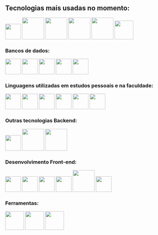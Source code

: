 
## Tecnologias mais usadas no momento:
<div>
<img widht="50" height="50" src="https://cdn.jsdelivr.net/gh/devicons/devicon/icons/typescript/typescript-original.svg" />
<img widht="70" height="70" src="https://cdn.jsdelivr.net/gh/devicons/devicon@latest/icons/express/express-original-wordmark.svg" />
<img widht="70" height="70" src="https://cdn.jsdelivr.net/gh/devicons/devicon@latest/icons/nodejs/nodejs-original-wordmark.svg" />
<img widht="70" height="70" src="https://cdn.jsdelivr.net/gh/devicons/devicon@latest/icons/nextjs/nextjs-original.svg" />
<img widht="70" height="70" src="https://cdn.jsdelivr.net/gh/devicons/devicon@latest/icons/tailwindcss/tailwindcss-plain-wordmark.svg" />
<img widht="60" height="60" src="https://cdn.jsdelivr.net/gh/devicons/devicon@latest/icons/react/react-original-wordmark.svg" />

<!--
<img widht="60" height="60" src="https://cdn.jsdelivr.net/gh/devicons/devicon@latest/icons/react/react-original-wordmark.svg" />
<img widht="80" height="90" src="https://cdn.jsdelivr.net/gh/devicons/devicon@latest/icons/tailwindcss/tailwindcss-original-wordmark.svg" />       
</div> -->

### Bancos de dados:
<div>
<img widht="50" height="50" src="https://cdn.jsdelivr.net/gh/devicons/devicon/icons/mysql/mysql-original-wordmark.svg" />
<img widht="50" height="50" src="https://cdn.jsdelivr.net/gh/devicons/devicon/icons/mongodb/mongodb-original-wordmark.svg" />
<img widht="50" height="50" src="https://cdn.jsdelivr.net/gh/devicons/devicon@latest/icons/postgresql/postgresql-original-wordmark.svg" />
<img widht="50" height="50" src="https://cdn.jsdelivr.net/gh/devicons/devicon@latest/icons/sqlite/sqlite-plain-wordmark.svg" />
<img widht="50" height="50" src="https://cdn.jsdelivr.net/gh/devicons/devicon@latest/icons/graphql/graphql-plain-wordmark.svg" />
          
</div>

### Linguagens utilizadas em estudos pessoais e na faculdade:
<div>
<img widht="50" height="50" src="https://cdn.jsdelivr.net/gh/devicons/devicon/icons/java/java-original-wordmark.svg" />
<img widht="50" height="50" src="https://cdn.jsdelivr.net/gh/devicons/devicon/icons/python/python-original-wordmark.svg" />
<img widht="50" height="50" src="https://cdn.jsdelivr.net/gh/devicons/devicon/icons/typescript/typescript-original.svg" />
<img widht="50" height="50" src="https://cdn.jsdelivr.net/gh/devicons/devicon/icons/javascript/javascript-original.svg" />
<img widht="50" height="50" src="https://cdn.jsdelivr.net/gh/devicons/devicon@latest/icons/php/php-original.svg" />
<img widht="50" height="50" src="https://cdn.jsdelivr.net/gh/devicons/devicon@latest/icons/c/c-original.svg" />
          
</div>

### Outras tecnologias Backend:
<div>
<img widht="50" height="50" src="https://cdn.jsdelivr.net/gh/devicons/devicon@latest/icons/spring/spring-original-wordmark.svg" />
<img widht="70" height="70" src="https://cdn.jsdelivr.net/gh/devicons/devicon@latest/icons/express/express-original-wordmark.svg" />
<img widht="70" height="70" src="https://cdn.jsdelivr.net/gh/devicons/devicon@latest/icons/fastify/fastify-plain-wordmark.svg" />              
</div>

### Desenvolvimento Front-end:
<div>
<img widht="50" height="50" src="https://cdn.jsdelivr.net/gh/devicons/devicon/icons/html5/html5-original-wordmark.svg" />
<img widht="50" height="50" src="https://cdn.jsdelivr.net/gh/devicons/devicon/icons/css3/css3-original-wordmark.svg" />
<img widht="50" height="50" src="https://cdn.jsdelivr.net/gh/devicons/devicon@latest/icons/react/react-original-wordmark.svg" />
<img widht="50" height="50" src="https://cdn.jsdelivr.net/gh/devicons/devicon@latest/icons/nextjs/nextjs-original.svg" />
<img widht="70" height="70" src="https://cdn.jsdelivr.net/gh/devicons/devicon@latest/icons/tailwindcss/tailwindcss-plain-wordmark.svg" />
<img widht="50" height="50" src="https://cdn.jsdelivr.net/gh/devicons/devicon@latest/icons/bootstrap/bootstrap-plain-wordmark.svg" />       
</div> 

### Ferramentas:
<div>
<img width="60" height="60" src="https://cdn.jsdelivr.net/gh/devicons/devicon@latest/icons/git/git-plain-wordmark.svg" />
<img width="60" height="60" src="https://cdn.jsdelivr.net/gh/devicons/devicon@latest/icons/github/github-original-wordmark.svg" />
<img width="60" height="60"  src="https://cdn.jsdelivr.net/gh/devicons/devicon@latest/icons/gitlab/gitlab-original-wordmark.svg" />
          
</div>


<!--
[![Anurag's GitHub stats](https://github-readme-stats.vercel.app/api?username=Ramonsouzadasilva&theme=tokyonight)](https://github.com/Ramonsouzadasilva/github-readme-stats)
[![Top Langs](https://github-readme-stats.vercel.app/api/top-langs/?username=Ramonsouzadasilva&hide_progress=true&theme=tokyonight)](https://github.com/anuraghazra/github-readme-stats)
-->
